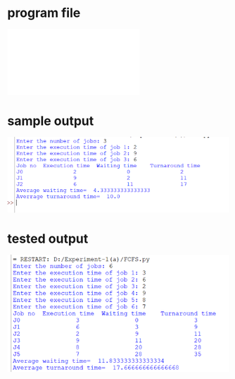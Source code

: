 # program file
![program file](FCFS.py)

# sample output
![sample output](program_output.png)

# tested output
![tested output](tested_output.png)
